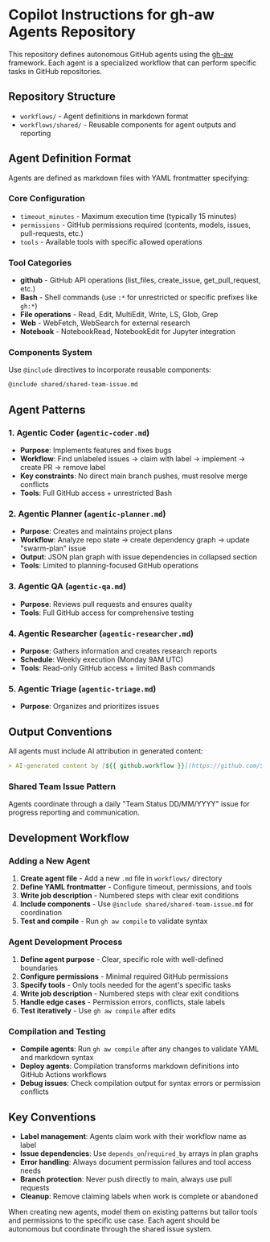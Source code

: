 # Copilot Instructions for gh-aw Agents Repository

This repository defines autonomous GitHub agents using the [gh-aw](https://github.com/githubnext/gh-aw) framework. Each agent is a specialized workflow that can perform specific tasks in GitHub repositories.

## Repository Structure

- `workflows/` - Agent definitions in markdown format
- `workflows/shared/` - Reusable components for agent outputs and reporting

## Agent Definition Format

Agents are defined as markdown files with YAML frontmatter specifying:

### Core Configuration
- `timeout_minutes` - Maximum execution time (typically 15 minutes)
- `permissions` - GitHub permissions required (contents, models, issues, pull-requests, etc.)
- `tools` - Available tools with specific allowed operations

### Tool Categories
- **github** - GitHub API operations (list_files, create_issue, get_pull_request, etc.)
- **Bash** - Shell commands (use `:*` for unrestricted or specific prefixes like `gh:*`)
- **File operations** - Read, Edit, MultiEdit, Write, LS, Glob, Grep
- **Web** - WebFetch, WebSearch for external research
- **Notebook** - NotebookRead, NotebookEdit for Jupyter integration

### Components System
Use `@include` directives to incorporate reusable components:
```markdown
@include shared/shared-team-issue.md
```

## Agent Patterns

### 1. Agentic Coder (`agentic-coder.md`)
- **Purpose**: Implements features and fixes bugs
- **Workflow**: Find unlabeled issues → claim with label → implement → create PR → remove label
- **Key constraints**: No direct main branch pushes, must resolve merge conflicts
- **Tools**: Full GitHub access + unrestricted Bash

### 2. Agentic Planner (`agentic-planner.md`)
- **Purpose**: Creates and maintains project plans
- **Workflow**: Analyze repo state → create dependency graph → update "swarm-plan" issue
- **Output**: JSON plan graph with issue dependencies in collapsed section
- **Tools**: Limited to planning-focused GitHub operations

### 3. Agentic QA (`agentic-qa.md`)
- **Purpose**: Reviews pull requests and ensures quality
- **Tools**: Full GitHub access for comprehensive testing

### 4. Agentic Researcher (`agentic-researcher.md`)
- **Purpose**: Gathers information and creates research reports
- **Schedule**: Weekly execution (Monday 9AM UTC)
- **Tools**: Read-only GitHub access + limited Bash commands

### 5. Agentic Triage (`agentic-triage.md`)
- **Purpose**: Organizes and prioritizes issues

## Output Conventions

All agents must include AI attribution in generated content:
```markdown
> AI-generated content by [${{ github.workflow }}](https://github.com/${{ github.repository }}/actions/runs/${{ github.run_id }}) may contain mistakes.
```

### Shared Team Issue Pattern
Agents coordinate through a daily "Team Status DD/MM/YYYY" issue for progress reporting and communication.

## Development Workflow

### Adding a New Agent

1. **Create agent file** - Add a new `.md` file in `workflows/` directory
2. **Define YAML frontmatter** - Configure timeout, permissions, and tools
3. **Write job description** - Numbered steps with clear exit conditions
4. **Include components** - Use `@include shared/shared-team-issue.md` for coordination
5. **Test and compile** - Run `gh aw compile` to validate syntax

### Agent Development Process

1. **Define agent purpose** - Clear, specific role with well-defined boundaries
2. **Configure permissions** - Minimal required GitHub permissions
3. **Specify tools** - Only tools needed for the agent's specific tasks
4. **Write job description** - Numbered steps with clear exit conditions
5. **Handle edge cases** - Permission errors, conflicts, stale labels
6. **Test iteratively** - Use `gh aw compile` after edits

### Compilation and Testing

- **Compile agents**: Run `gh aw compile` after any changes to validate YAML and markdown syntax
- **Deploy agents**: Compilation transforms markdown definitions into GitHub Actions workflows
- **Debug issues**: Check compilation output for syntax errors or permission conflicts

## Key Conventions

- **Label management**: Agents claim work with their workflow name as label
- **Issue dependencies**: Use `depends_on`/`required_by` arrays in plan graphs
- **Error handling**: Always document permission failures and tool access needs
- **Branch protection**: Never push directly to main, always use pull requests
- **Cleanup**: Remove claiming labels when work is complete or abandoned

When creating new agents, model them on existing patterns but tailor tools and permissions to the specific use case. Each agent should be autonomous but coordinate through the shared issue system.
